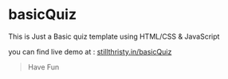 # basicQuiz
This is Just a Basic quiz template using HTML/CSS &amp; JavaScript

you can find live demo at : 
[stillthristy.in/basicQuiz](http://stillthristy.in/basicQuiz)

> Have Fun
